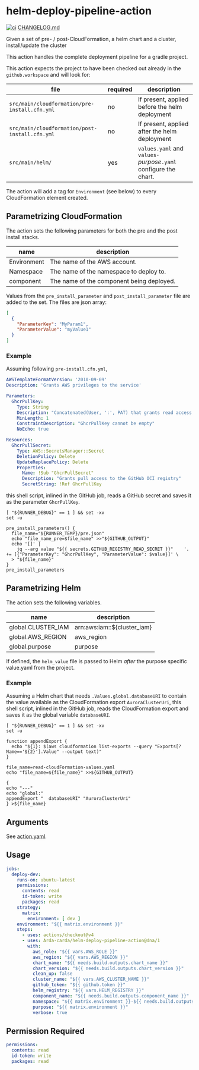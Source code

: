 # helm-deploy-pipeline-action

[![ci](https://github.com/Arda-cards/helm-deploy-pipeline-action/actions/workflows/ci.yaml/badge.svg?branch=main)](https://github.com/Arda-cards/helm-deploy-pipeline-action/actions/workflows/ci.yaml?query=branch%3Amain)
[CHANGELOG.md](CHANGELOG.md)

Given a set of pre- / post-CloudFormation, a helm chart and a cluster, install/update the cluster

This action handles the complete deployment pipeline for a gradle project.

This action expects the project to have been checked out already in the `github.workspace` and will look for:

| file                                           | required | description                                                    |
|------------------------------------------------|----------|----------------------------------------------------------------|
| `src/main/cloudformation/pre-install.cfn.yml`  | no       | If present, applied before the helm deployment                 |
| `src/main/cloudformation/post-install.cfn.yml` | no       | If present, applied after the helm deployment                  |
| `src/main/helm/`                               | yes      | `values.yaml` and `values-`*purpose*`.yaml` configure the chart. |

The action will add a tag for `Environment` (see below) to every CloudFormation element created.

## Parametrizing CloudFormation

The action sets the following parameters for both the pre and the post install stacks.

| name        | description                             |
|-------------|-----------------------------------------|
| Environment | The name of the AWS account.            |
| Namespace   | The name of the namespace to deploy to. |
| component      | The name of the component being deployed.  |

Values from the `pre_install_parameter` and `post_install_parameter` file are added to the set.
The files are json array:

```json
[
  {
    "ParameterKey": "MyParam1",
    "ParameterValue": "myValue1"
  }
]
```

### Example

Assuming following `pre-install.cfn.yml`,

```yaml
AWSTemplateFormatVersion: '2010-09-09'
Description: 'Grants AWS privileges to the service'

Parameters:
  GhcrPullKey:
    Type: String
    Description: "Concatenated(User, ':', PAT) that grants read access to GitHub OCI registry"
    MinLength: 1
    ConstraintDescription: "GhcrPullKey cannot be empty"
    NoEcho: true

Resources:
  GhcrPullSecret:
    Type: AWS::SecretsManager::Secret
    DeletionPolicy: Delete
    UpdateReplacePolicy: Delete
    Properties:
      Name: !Sub "GhcrPullSecret"
      Description: "Grants pull access to the GitHub OCI registry"
      SecretString: !Ref GhcrPullKey
```

this shell script, inlined in the GitHub job, reads a GitHub secret and saves it as the parameter `GhcrPullKey`.

```shell
[ "${RUNNER_DEBUG}" == 1 ] && set -xv
set -u

pre_install_parameters() {
  file_name="${RUNNER_TEMP}/pre.json"
  echo "file_name_pre=$file_name" >>"${GITHUB_OUTPUT}"
  echo '[]' |
    jq --arg value "${{ secrets.GITHUB_REGISTRY_READ_SECRET }}"    '. += [{"ParameterKey": "GhcrPullKey", "ParameterValue": $value}]' \
  > "${file_name}"
}
pre_install_parameters
```

## Parametrizing Helm

The action sets the following variables.

| name               | description                 |
|--------------------|-----------------------------|
| global.CLUSTER_IAM | arn:aws:iam::${cluster_iam} |
| global.AWS_REGION  | aws_region                  |
| global.purpose       | purpose                       |

If defined, the `helm_value` file is passed to Helm *after* the purpose specific value.yaml from the project.

### Example

Assuming a Helm chart that needs `.Values.global.databaseURI` to contain the value available as the CloudFormation export `AuroraClusterUri`,
this shell script, inlined in the GitHub job, reads the CloudFormation export and saves it as the global variable `databaseURI`.

```shell
[ "${RUNNER_DEBUG}" == 1 ] && set -xv
set -u

function appendExport {
  echo "${1}: $(aws cloudformation list-exports --query "Exports[?Name=='${2}'].Value" --output text)"
}

file_name=read-cloudFormation-values.yaml
echo "file_name=${file_name}" >>${GITHUB_OUTPUT}

{
echo "---"
echo "global:"
appendExport "  databaseURI" "AuroraClusterUri"
} >${file_name}
```

## Arguments

See [action.yaml](action.yaml).

## Usage

```yaml
jobs:
  deploy-dev:
    runs-on: ubuntu-latest
    permissions:
      contents: read
      id-token: write
      packages: read
    strategy:
      matrix:
        environment: [ dev ]
    environment: "${{ matrix.environment }}"
    steps:
      - uses: actions/checkout@v4
      - uses: Arda-carda/helm-deploy-pipeline-action@dna/1
        with:
          aws_role: "${{ vars.AWS_ROLE }}"
          aws_region: "${{ vars.AWS_REGION }}"
          chart_name: "${{ needs.build.outputs.chart_name }}"
          chart_version: "${{ needs.build.outputs.chart_version }}"
          clean_up: false
          cluster_name: "${{ vars.AWS_CLUSTER_NAME }}"
          github_token: "${{ github.token }}"
          helm_registry: "${{ vars.HELM_REGISTRY }}"
          component_name: "${{ needs.build.outputs.component_name }}"
          namespace: "${{ matrix.environment }}-${{ needs.build.outputs.component_name }}"
          purpose: "${{ matrix.environment }}"
          verbose: true
```

## Permission Required

```yaml
permissions:
  contents: read
  id-token: write
  packages: read
```

